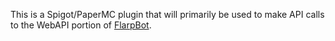 This is a Spigot/PaperMC plugin that will primarily be used to make API calls to the WebAPI portion of [FlarpBot](https://github.com/pkillboredom/FlarpBot).